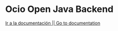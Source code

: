 # Ocio Open Java Backend

[Ir a la documentación || Go to documentation](https://github.com/rubensantibanezacosta/Ocio_Open_Angular_Frontend)
